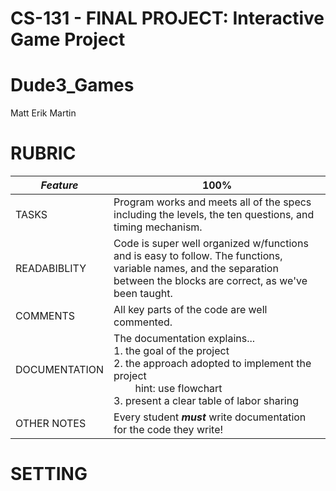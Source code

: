 # CS-131 - FINAL PROJECT: Interactive Game Project
# Dude3_Games
Matt
Erik
Martin

# __RUBRIC__
_Feature_ | 100%
---|---
TASKS | Program works and meets all of the specs including the levels, the ten questions, and timing mechanism.
READABIBLITY | Code is super well organized w/functions and is easy to follow. The functions, variable names, and the separation between the blocks are correct, as we've been taught.
COMMENTS | All key parts of the code are well commented.
DOCUMENTATION | The documentation explains...<br> 1. the goal of the project<br> 2. the approach adopted to implement the project<br> &nbsp; &nbsp; &nbsp; &nbsp; hint: use flowchart<br> 3. present a clear table of labor sharing
OTHER NOTES | Every student ***must*** write documentation for the code they write!

# __SETTING__
